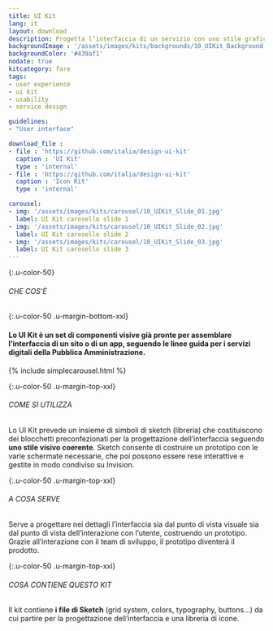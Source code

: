 ```yaml
---
title: UI Kit
lang: it
layout: download
description: Progetta l’interfaccia di un servizio con uno stile grafico semplice e coerente
backgroundImage : '/assets/images/kits/backgrounds/10_UIKit_Background.png'
backgroundColor: '#439af1'
nodate: true
kitcategory: fare
tags:
- user experience
- ui kit
- usability
- service design

guidelines:
- "User interface"

download_file :
- file : 'https://github.com/italia/design-ui-kit'
  caption : 'UI Kit'
  type : 'internal'
- file : 'https://github.com/italia/design-ui-kit'
  caption : 'Icon Kit'
  type : 'internal'

carousel:
- img: '/assets/images/kits/carousel/10_UIKit_Slide_01.jpg'
  label: UI Kit carosello slide 1
- img: '/assets/images/kits/carousel/10_UIKit_Slide_02.jpg'
  label: UI Kit carosello slide 2
- img: '/assets/images/kits/carousel/10_UIKit_Slide_03.jpg'
  label: UI Kit carosello slide 3
---
```


{:.u-color-50}
###### CHE COS’È

{:.u-color-50 .u-margin-bottom-xxl}
#### Lo UI Kit è un set di componenti visive già pronte per assemblare l’interfaccia di un sito o di un app, seguendo le linee guida per i servizi digitali della Pubblica Amministrazione.
{% include simplecarousel.html  %}

{:.u-color-50 .u-margin-top-xxl}
###### COME SI UTILIZZA
Lo UI Kit prevede un insieme di simboli di sketch (libreria) che costituiscono dei blocchetti preconfezionati per la progettazione dell’interfaccia seguendo **uno stile visivo coerente**. Sketch consente di costruire un prototipo con le varie schermate necessarie, che poi possono essere rese interattive e gestite in modo condiviso su Invision.


{:.u-color-50 .u-margin-top-xxl}
###### A COSA SERVE
Serve a progettare nei dettagli l’interfaccia sia dal punto di vista visuale sia dal punto di vista dell’interazione con l’utente, costruendo un prototipo. Grazie all’interazione con il team di sviluppo, il prototipo diventerà il prodotto.

{:.u-color-50 .u-margin-top-xxl}
###### COSA CONTIENE QUESTO KIT
Il kit contiene **i file di Sketch** (grid system, colors, typography, buttons…) da cui partire per la progettazione dell’interfaccia e una libreria di icone.
